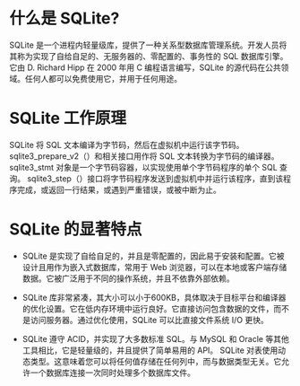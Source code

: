 # 什么是 SQLite?

SQLite 是一个进程内轻量级库，提供了一种关系型数据库管理系统。开发人员将其称为实现了自给自足的、无服务器的、零配置的、事务性的 SQL 数据库引擎。它由 D. Richard Hipp 在 2000 年用 C 编程语言编写，SQLite 的源代码在公共领域。任何人都可以免费使用它，并用于任何用途。 

# SQLite 工作原理

SQLite 将 SQL 文本编译为字节码，然后在虚拟机中运行该字节码。sqlite3_prepare_v2（）和相关接口用作将 SQL 文本转换为字节码的编译器。sqlite3_stmt 对象是一个字节码容器，以实现使用单个字节码程序的单个 SQL 查询。 sqlite3_step（）接口将字节码程序发送到虚拟机中并运行该程序，直到该程序完成，或返回一行结果，或遇到严重错误，或被中断为止。

# SQLite 的显著特点

* SQLite 是实现了自给自足的，并且是零配置的，因此易于安装和配置。它被设计且用作为嵌入式数据库，常用于 Web 浏览器，可以在本地或客户端存储数据。它被广泛用于不同的操作系统，并且不依靠外部依赖。

* SQLite 库非常紧凑，其大小可以小于600KB，具体取决于目标平台和编译器的优化设置。它在低内存环境中运行良好。它直接访问包含数据的文件，而不是访问服务器。通过优化使用，SQLite 可以比直接文件系统 I/O 更快。

* SQLite 遵守 ACID，并实现了大多数标准 SQL。与 MySQL 和 Oracle 等其他工具相比，它是轻量级的，并且提供了简单易用的 API。 SQLite 对表使用动态类型。这意味着您可以将任何值存储在任何列中，而与数据类型无关。它允许一个数据库连接一次同时处理多个数据库文件。
